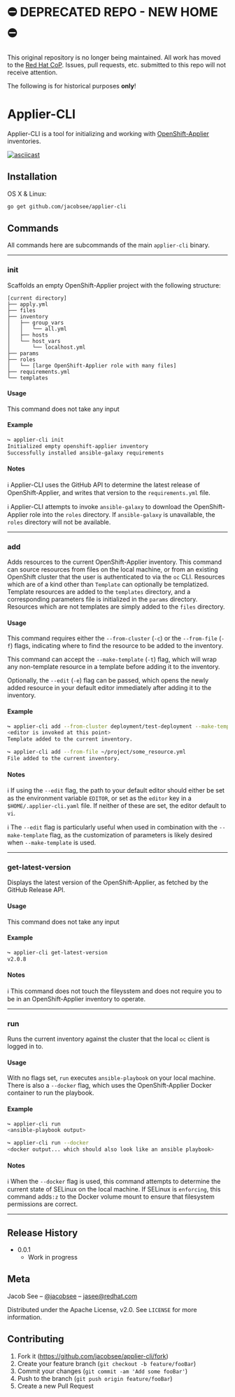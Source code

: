# :no_entry: DEPRECATED REPO - NEW HOME :no_entry:

This original repository is no longer being maintained. All work has moved to the [Red Hat CoP](https://github.com/redhat-cop/applier-cli). Issues, pull requests, etc. submitted to this repo will not receive attention.

The following is for historical purposes **only**!


# Applier-CLI

Applier-CLI is a tool for initializing and working with [OpenShift-Applier](https://github.com/redhat-cop/openshift-applier) inventories.

[![asciicast](https://asciinema.org/a/240606.svg)](https://asciinema.org/a/240606)

## Installation

OS X & Linux:

```sh
go get github.com/jacobsee/applier-cli
```

## Commands

All commands here are subcommands of the main `applier-cli` binary.

---

### init

Scaffolds an empty OpenShift-Applier project with the following structure:

```
[current directory]
├── apply.yml
├── files
├── inventory
│   ├── group_vars
│   │   └── all.yml
│   ├── hosts
│   └── host_vars
│       └── localhost.yml
├── params
├── roles
│   └── [large OpenShift-Applier role with many files]
├── requirements.yml
└── templates
```

#### Usage

This command does not take any input

#### Example

```sh
↪ applier-cli init
Initialized empty openshift-applier inventory
Successfully installed ansible-galaxy requirements
```

#### Notes

:information_source: Applier-CLI uses the GitHub API to determine the latest release of OpenShift-Applier, and writes that version to the `requirements.yml` file.

:information_source: Applier-CLI attempts to invoke `ansible-galaxy` to download the OpenShift-Applier role into the `roles` directory. If `ansible-galaxy` is unavailable, the `roles` directory will not be available.

---

### add

Adds resources to the current OpenShift-Applier inventory. This command can source resources from files on the local machine, or from an existing OpenShift cluster that the user is authenticated to via the `oc` CLI. Resources which are of a kind other than `Template` can optionally be templatized. Template resources are added to the `templates` directory, and a corresponding parameters file is initialized in the `params` directory. Resources which are not templates are simply added to the `files` directory.

#### Usage

This command requires either the `--from-cluster` (`-c`) or the `--from-file` (`-f`) flags, indicating where to find the resource to be added to the inventory.

This command can accept the `--make-template` (`-t`) flag, which will wrap any non-template resource in a template before adding it to the inventory.

Optionally, the `--edit` (`-e`) flag can be passed, which opens the newly added resource in your default editor immediately after adding it to the inventory.

#### Example

```sh
↪ applier-cli add --from-cluster deployment/test-deployment --make-template --edit
<editor is invoked at this point>
Template added to the current inventory.
```

```sh
↪ applier-cli add --from-file ~/project/some_resource.yml
File added to the current inventory.
```

#### Notes

:information_source: If using the `--edit` flag, the path to your default editor should either be set as the environment variable `EDITOR`, or set as the `editor` key in a `$HOME/.applier-cli.yaml` file. If neither of these are set, the editor default to `vi`.

:information_source: The `--edit` flag is particularly useful when used in combination with the `--make-template` flag, as the customization of parameters is likely desired when `--make-template` is used.

---

### get-latest-version

Displays the latest version of the OpenShift-Applier, as fetched by the GitHub Release API.

#### Usage

This command does not take any input

#### Example

```sh
↪ applier-cli get-latest-version
v2.0.8
```

#### Notes

:information_source: This command does not touch the fileysstem and does not require you to be in an OpenShift-Applier inventory to operate.

---

### run

Runs the current inventory against the cluster that the local `oc` client is logged in to.

#### Usage

With no flags set, `run` executes `ansible-playbook` on your local machine. There is also a `--docker` flag, which uses the OpenShift-Applier Docker container to run the playbook.

#### Example

```sh
↪ applier-cli run
<ansible-playbook output>
```

```sh
↪ applier-cli run --docker
<docker output... which should also look like an ansible playbook>
```

#### Notes

:information_source: When the `--docker` flag is used, this command attempts to determine the current state of SELinux on the local machine. If SELinux is `enforcing`, this command adds`:z` to the Docker volume mount to ensure that filesystem permissions are correct.

---

## Release History

* 0.0.1
  * Work in progress

## Meta

Jacob See – [@jacobsee](https://twitter.com/jacobsee) – jasee@redhat.com

Distributed under the Apache License, v2.0. See ``LICENSE`` for more information.

## Contributing

1. Fork it (<https://github.com/jacobsee/applier-cli/fork>)
2. Create your feature branch (`git checkout -b feature/fooBar`)
3. Commit your changes (`git commit -am 'Add some fooBar'`)
4. Push to the branch (`git push origin feature/fooBar`)
5. Create a new Pull Request
